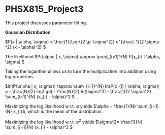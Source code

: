 # PHSX815_Project3

This project discusses parameter fitting. 

**Gaussian Distribution**

$P(x | \alpha, \sigma) = \frac{1}{\sqrt{2 \pi \sigma^2}} e^{\frac{-1}{2 \sigma ^2} (x - \alpha)^2} $


The likelihood $P(\alpha | x, \sigma) \approx \prod_{i=1}^{N} P(x_{i} | \alpha, \sigma) $

Taking the logarithm allows us to turn the multiplication into addition using log properties.

$ln(P(\alpha | x, \sigma)) \approx \sum_{i=1}^{N} ln(P(x_{i} | \alpha, \sigma)) = - \frac{N}{2} ln(2 \pi) - \frac{N}{2} ln(\sigma^2) - \frac{1}{2 \sigma^2} \sum_{i=1}^{N} (x_{i} - \alpha)^2 $.

Maximizing the log likelihood w.r.t. $\alpha$ yields $\alpha = \frac{1}{N} \sum_{i=1}{N} x_{i}$, which is the mean of the distribution.

Maximizing the log likelihood w.r.t. $\sigma^2$ yields $\sigma^2= \frac{1}{N} \sum_{i=1}{N} (x_{i} - \alpha)^2 $
 
